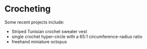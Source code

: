 # Crocheting

Some recent projects include:

* Striped Tunisian crochet sweater vest
* single crochet hyper-circle with a 65:1 circumference-radius ratio
* freehand miniature octopus